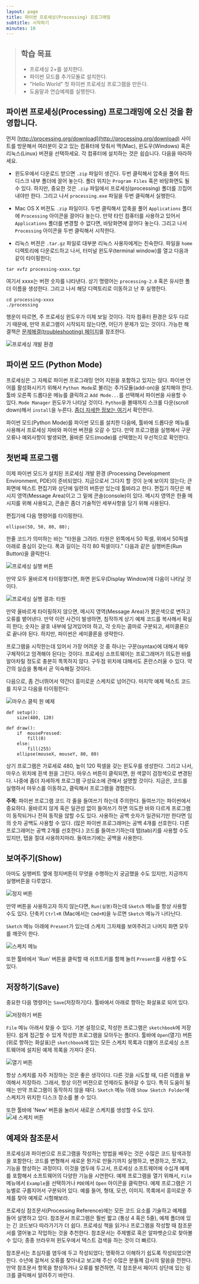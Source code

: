 ```yaml
---
layout: page
title: 파이썬 프로세싱(Processing) 프로그래밍
subtitle: 시작하기
minutes: 10
---
```

> ## 학습 목표
>
> *   프로세싱 2+를 설치한다.
> *   파이썬 모드를 추가모듈로 설치한다.
> *   "Hello World" 첫 파이썬 프로세싱 프로그램을 만든다.
> *   도움말과 연습예제를 실행한다.


##  파이썬 프로세싱(Processing) 프로그래밍에 오신 것을 환영합니다.

먼저 [http://processing.org/download](http://processing.org/download) 사이트를 방문해서
여러분이 갖고 있는 컴퓨터에 맞춰서 맥(Mac), 윈도우(Windows) 혹은 리눅스(Linux) 버젼을 선택하세요.
각 컴퓨터에 설치하는 것은 쉽습니다. 다음을 따라하세요.

- 윈도우에서 다운로드 받으면 `.zip` 파일이 생긴다. 
두번 클릭해서 압축을 풀어 하드디스크 내부 폴더에 끌어 놓는다.
폴더 위치는 `Program Files` 혹은 바탕화면도 될 수 있다. 하지만,
중요한 것은 `.zip` 파일에서 프로세싱(processing) 폴더를 끄집어 내야만 한다.
그리고 나서 `processing.exe` 파일을 두번 클릭해서 실행한다.  

- Mac OS X 버젼도 `.zip` 파일이다.
두번 클릭해서 압축을 풀어 `Applications` 폴더에 `Processing` 아이콘을 끌어다 놓는다.
만약 타인 컴퓨터를 사용하고 있어서 `Applications` 폴더를 변경할 수 없다면,
바탕화면에 끌어다 놓는다. 그리고 나서 `Processing` 아이콘을 두번 클릭해서 시작한다.  

- 리눅스 버젼은 `.tar.gz` 파일로 대부분 리눅스 사용자에게는 친숙한다.
파일을 `home` 디렉토리에 다운로드하고 나서, 터미널 윈도우(terminal window)를 열고 다음과 같이 타이핑한다;

~~~ {.input}
tar xvfz processing-xxxx.tgz
~~~

여기서 xxxx는 버젼 숫자를 나타낸다. 상기 명령어는 `processing-2.0` 혹은 유사한 폴더 이름을 생성한다.
그리고 나서 해당 디렉토리로 이동하고 난 후 실행한다.

~~~ {.input}
cd processing-xxxx
./processing
~~~

행운이 따르면, 주 프로세싱 윈도우가 이제 보일 것이다. 
각자 컴퓨터 환경은 모두 다르기 때문에, 만약 프로그램이 시작되지 않는다면,
어딘가 문제가 있는 것이다. 
가능한 해결책은 [문제해결(troubleshooting) 페이지](http://wiki.processing.org/w/Troubleshooting)를 참조한다.


![프로세싱 개발 환경](fig/Fig_02_01_IDE.gif)

## 파이썬 모드 (Python Mode)

프로세싱은 그 자체로 파이썬 프로그래밍 언어 지원을 포함하고 있지는 않다.
파이썬 언어를 활성화시키기 위해서 `Python Mode`로 불리는 추가모듈(add-on)을 설치해야 한다. 
툴바 오른쪽 드롭다운 메뉴를 클릭하고 `Add Mode...`를 선택해서 파이썬을 사용할 수 있다.
`Mode Manager` 윈도우가 나타날 것이다. `Python`을 볼때까지 스크롤 다운(scroll down)해서 `install`을 누른다.
[좀더 자세한 정보는 여기](https://github.com/jdf/processing.py#python-mode-for-processing)서 확인한다.

파이썬 모드(Python Mode)를 파이썬 모드를 설치한 다음에,
툴바에 드롭다운 메뉴를 사용해서 프로세싱 자바와 파이썬 버젼을 오갈 수 있다.
만약 프로그램을 실행해서 구문오류나 예외사항이 발생되면, 올바른 모드(mode)를 선택했는지 우선적으로 확인한다.

## 첫번째 프로그램

이제 파이썬 모드가 설치된 프로세싱 개발 환경 (Processing Development Environment, PDE)이 준비되었다.
지금으로서 그다지 할 것이 눈에 보이지 않는다; 큰 화면에 텍스트 편집기와 상단에 일련의 버튼만 있는데 툴바라고 한다.
편집기 하단은 메시지 영역(Message Area)이고 그 밑에 콘솔(console)이 있다.
메시지 영역은 한줄 메시지를 위해 사용되고, 콘솔은 좀더 기술적인 세부사항을 담기 위해 사용된다.

편집기에 다음 명령어를 타이핑한다.

~~~ {.python}
ellipse(50, 50, 80, 80);
~~~

한줄 코드가 의미하는 바는 "타원을 그려라. 타원은 왼쪽에서 50 픽셀, 위에서 50픽셀 아래로 중심이 갖는다. 폭과 길이는 각각 80 픽셀이다." 다음과 같은 실행버튼(Run Button)을 클릭한다.

![프로세싱 실행 버튼](fig/Menu-Play.gif)

만약 모두 올바르게 타이핑했다면, 화면 윈도우(Display Window)에 다음이 나타날 것이다.

![프로세싱 실행 결과: 타원](Ex_02_01_ellipse.gif)

만약 올바르게 타이핑하지 않으면, 메시지 영역(Message Area)가 붉은색으로 변하고 오류를 뱉어낸다.
만약 이런 사건이 발생하면, 침작하게 상기 예제 코드를 복사해서 확실히 한다; 숫자는 괄호 내부에 담겨있어야 하고, 각 숫자는 콤마로 구분되고, 세미콜론으로 끝나야 된다. 하지만, 파이썬은 세미콜론을 생략한다.

프로그램을 시작한는데 있어서 가장 어려운 것 중 하나는 구문(syntax)에 대해서 매우 구체적이고 엄격해야 된다는 것이다.
프로세싱 소프트웨어는 프로그래머가 의도한 바를 알아차릴 정도로 충분히 똑똑하지 않다.
구두점 위치에 대해서도 혼란스러울 수 있다. 
약간의 실습을 통해서 곧 익숙해질 것이다.

다음으로, 좀 건너뛰어서 약간더 흥미로운 스케치로 넘어간다. 마지막 예제 텍스트 코드를 지우고 다음을 타이핑한다:

![마우스 클릭 원 예제](fig/Ex_02_02_mouse_circle.gif)

~~~ {.python}
def setup():
    size(480, 120)

def draw():
    if  mousePressed:
        fill(0)
    else:
        fill(255)
    ellipse(mouseX, mouseY, 80, 80)
~~~

상기 프로그램은 가로세로 480, 높이 120 픽셀을 갖는 윈도우를 생성한다.
그리고 나서, 마우스 위치에 흰색 원을 그린다.
마우스 버튼이 클릭되면, 원 색깔이 검정색으로 변경된다. 
나중에 좀더 자세하게 프로그램 구성요소에 관해서 설명할 것이다.
지금은, 코드를 실행하서 마우스를 이동하고, 클릭해서 프로그램을 경험한다.

**주목**: 파이썬 프로그램 코드 각 줄을 들여쓰기 하는데 주의한다.
들여쓰기는 파이썬에서 중요하다. 올바르지 않게 혹은 일관성 없이 들여쓰기 하면 의도한 바와 다르게
프로그램이 동작되거나 전혀 동작을 않할 수도 있다.
사용하는 공백 숫자가 일관되기만 한다면 임의 숫자 공백도 사용할 수 있다.
(많은 파이썬 프로그래머는 공백 4개를 선호한다. 다른 프로그래머는 공백 2개를 선호한다.)
코드를 들여쓰기하는데 탭(tab)키를 사용할 수도 있지만, 
탭을 절대 사용하지마라. 들여쓰기에는 공백을 사용한다.

## 보여주기(Show)

아마도 실행버트 옆에 정지버튼이 무엇을 수행하는지 궁금했을 수도 있지만, 지금까지 실행버튼을 다루었다. 

![정지 버튼](fig/Menu-Stop.gif)

만약 버튼을 사용하고자 하지 않는다면, `Run(실행)`하는데 `Sketch` 메뉴를 항상 사용할 수도 있다.
단축키 `Ctrl+R` (Mac에서는 `Cmd+R`)을 누르면 `Sketch` 메뉴가 나타난다.

`Sketch` 메뉴 아래에 `Present`가 있는데 스케치 그자체를 보여주려고 나머지 화면 모두를 깨끗이 한다.

![스케치 메뉴](fig/Menu-SketchPresent.gif)

또한 툴바에서 'Run' 버튼을 클릭할 때 쉬프트키를 함께 눌러 `Present`를 사용할 수도 있다.

## 저장하기(Save)

중요한 다음 명령어는 `Save`(저장하기)다.  툴바에서 아래로 향하는 화살표로 되어 있다.

![저장하기 버튼](fig/Menu-Save.gif)

`File` 메뉴 아래서 찾을 수 있다. 기본 설정으로, 작성한 프로그램은 `sketchbook`에 저장된다.
쉽게 접근할 수 있게 작성한 프로그램을 모아두는 폴더다.
툴바에 `Open`(열기) 버튼(위로 향하는 화살표)은 `sketchbook`에 있는 모든 스케치 목록과 더불어 
프로세싱 소프트웨어에 설치된 예제 목록을 가져다 준다.

![열기 버튼](fig/Menu-Open.gif)

항상 스케치를 자주 저장하는 것은 좋은 생각이다.
다른 것을 시도할 때, 다른 이름을 부여해서 저장하라. 
그래서, 항상 이전 버젼으로 언제라도 돌아갈 수 있다.
특히 도움이 될 때는 만약 프로그램이 동작하지 않을 때다.
`Sketch` 메뉴 아래 `Show Sketch Folder`에 스케치가 위치한 디스크 장소를 볼 수 있다.

또한 툴바에 'New' 버튼을 눌러서 새로운 스케치를 생성할 수도 있다.
![새 스케치 버튼](fig/Menu-New.gif)

## 예제와 참조문서

프로세싱과 파이썬으로 프로그램을 작성하는 방법을 배우는 것은 수많은 코드 탐색과정을 포함한다;
코드를 변형해서 새로운 뭔가로 만들기까지 실행하고, 변경하고, 쪼개고, 기능을 향상하는 과정이다.
이것을 염두에 두고서, 프로세싱 소프트웨어에 수십개 예제를 포함해서 소프트웨어의 다양한 기능을 시연한다.
예제 프로그램을 열기 위해서, `File` 메뉴에서 `Example`을 선택하거나 `PDE`에서 `Open` 아이콘을 클릭한다.
예제 프로그램은 기능별로 구룹지어서 구분되어 있다. 예를 들어, 형태, 모션, 이미지.
목록에서 흥미로운 주제를 찾아 예제로 시험해보라.

프로세싱 참조문서(Processing Reference)에는 모든 코드 요소를 기술하고 예제를 들어 설명하고 있다.
참조문서 프로그램은 훨씬 짧고 (통상 4 혹은 5줄), 예제 폴더에 있는 긴 코드보다 따라가기가 더 쉽다.
프로세싱 책을 읽거나 프로그램을 작성할 때 참조문서를 열어놓고 작업하는 것을 추천한다.
참조문서는 주제별로 혹은 알파벳순으로 찾아볼 수 있다; 종종 브라우져 윈도우에서 텍스트 검색을 하는 것이 더 빠르다.

참조문서는 초심자를 염두에 두고 작성되었다; 명확하고 이해하기 쉽도록 작성되었으면 한다.
수년에 걸쳐서 오류를 찾아내고 보고해 주신 수많은 분들께 감사의 말씀을 전한다. 만약 참조문서 항목을 향상하거나 오류를 발견하면, 각 참조문서 페이지 상단에 있는 링크를 클릭해서 알려주기 바란다.



